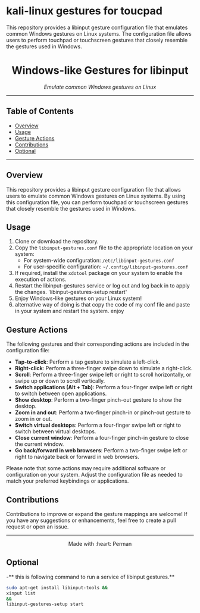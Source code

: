 # kali-linux gestures for toucpad
This repository provides a libinput gesture configuration file that emulates common Windows gestures on Linux systems. The configuration file allows users to perform touchpad or touchscreen gestures that closely resemble the gestures used in Windows.
<h1 align="center">Windows-like Gestures for libinput</h1>



<p align="center">
  <em>Emulate common Windows gestures on Linux</em>
</p>

---

## Table of Contents
- [Overview](#overview)
- [Usage](#usage)
- [Gesture Actions](#gesture-actions)
- [Contributions](#contributions)
- [Optional](#Optional)

---

## Overview

This repository provides a libinput gesture configuration file that allows users to emulate common Windows gestures on Linux systems. By using this configuration file, you can perform touchpad or touchscreen gestures that closely resemble the gestures used in Windows.

## Usage

1. Clone or download the repository.
2. Copy the `libinput-gestures.conf` file to the appropriate location on your system:
   - For system-wide configuration: `/etc/libinput-gestures.conf`
   - For user-specific configuration: `~/.config/libinput-gestures.conf`
3. If required, install the `xdotool` package on your system to enable the execution of actions.
4. Restart the libinput-gestures service or log out and log back in to apply the changes.
   'libinput-gestures-setup restart'
6. Enjoy Windows-like gestures on your Linux system!
7. alternative way of  doing is that copy the code of my conf file and paste in your system and restart the system. enjoy


## Gesture Actions

The following gestures and their corresponding actions are included in the configuration file:

- **Tap-to-click**: Perform a tap gesture to simulate a left-click.
- **Right-click**: Perform a three-finger swipe down to simulate a right-click.
- **Scroll**: Perform a three-finger swipe left or right to scroll horizontally, or swipe up or down to scroll vertically.
- **Switch applications (Alt + Tab)**: Perform a four-finger swipe left or right to switch between open applications.
- **Show desktop**: Perform a two-finger pinch-out gesture to show the desktop.
- **Zoom in and out**: Perform a two-finger pinch-in or pinch-out gesture to zoom in or out.
- **Switch virtual desktops**: Perform a four-finger swipe left or right to switch between virtual desktops.
- **Close current window**: Perform a four-finger pinch-in gesture to close the current window.
- **Go back/forward in web browsers**: Perform a two-finger swipe left or right to navigate back or forward in web browsers.

Please note that some actions may require additional software or configuration on your system. Adjust the configuration file as needed to match your preferred keybindings or applications.

## Contributions

Contributions to improve or expand the gesture mappings are welcome! If you have any suggestions or enhancements, feel free to create a pull request or open an issue.

---

<p align="center">
  Made with :heart: Perman
</p>

## Optional
-** this is following command to run a service of libinput gestures.**
```bash
sudo apt-get install libinput-tools &&
xinput list
&&
libinput-gestures-setup start

